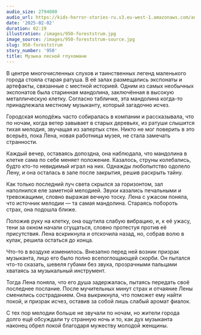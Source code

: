 ```yaml
---
audio_size: 2794080
audio_url: https://kids-horror-stories-ru.s3.eu-west-1.amazonaws.com/audio/950-foreststrum.mp3
date: '2025-02-02'
duration: 02:19
illustration: /images/950-foreststrum.jpg
image_source: /images/950-foreststrum-source.jpg
slug: 950-foreststrum
story_number: '950'
title: Музыка лесной глухомани
---
```


В центре многочисленных слухов и таинственных легенд маленького города стояла старая ратуша. В её залах размещались экспонаты и артефакты, связанные с местной историей. Одним из самых необычных экспонатов была старинная мандолина, заключённая в высокую металлическую клетку. Согласно табличке, эта мандолина когда-то принадлежала местному музыканту, который загадочно исчез.

Городская молодёжь часто собиралась в компании и рассказывала, что по ночам, когда ветер завывает в старых деревьях, из ратуши слышится тихая мелодия, звучащая из запертых стен. Никто не мог поверить в это всерьёз, пока Лена, новая работница музея, не стала замечать странности.

Каждый вечер, оставаясь допоздна, она наблюдала, что мандолина в клетке сама по себе меняет положение. Казалось, струны колебались, будто кто-то невидимый играл на них. Однажды любопытство одолело Лену, и она осталась в зале после закрытия, решив раскрыть тайну.

Как только последний луч света скрылся за горизонтом, зал наполнился еле заметной мелодией. Звуки казались печальными и тревожащими, словно выражая вечную тоску. Лена с ужасом поняла, что источник мелодии — та самая мандолина. Стараясь побороть страх, она подошла ближе.

Положив руку на клетку, она ощутила слабую вибрацию, и, к её ужасу, тени за окном начали сгущаться, словно протестуя против её присутствия. Лена вскрикнула и отскочила назад, но, собрав волю в кулак, решила остаться до конца.

Что-то в воздухе изменилось. Внезапно перед ней возник призрак музыканта, лицо его было полно всепоглощающей скорби. Он пытался что-то сказать, шевеля губами без звука, прозрачными пальцами хватаясь за музыкальный инструмент.

Тогда Лена поняла, что его душа задержалась, пытаясь передать своё последнее послание. После мучительных минут страх и отчаяние Лены сменились состраданием. Она выкрикнула, что поможет ему найти покой, и призрак исчез, оставив за собой лишь слабый аромат фиалок.

С тех пор мелодии больше не звучали по ночам, но жители города долго ещё обсуждали ту странную ночь и то, как дух музыканта наконец обрел покой благодаря мужеству молодой женщины.